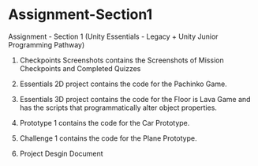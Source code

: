 # Assignment-Section1
Assignment - Section 1 (Unity Essentials - Legacy + Unity Junior Programming Pathway)

01. Checkpoints Screenshots contains the Screenshots of Mission Checkpoints and Completed Quizzes

02. Essentials 2D project contains the code for the Pachinko Game.

03. Essentials 3D project contains the code for the Floor is Lava Game and has the scripts that programmatically alter object properties.

04. Prototype 1 contains the code for the Car Prototype.

05. Challenge 1 contains the code for the Plane Prototype.

06. Project Desgin Document
